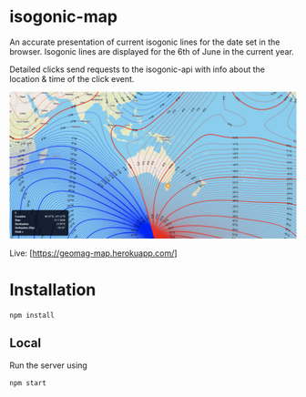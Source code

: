 isogonic-map
=====

An accurate presentation of current isogonic lines for the date set in the browser. 
Isogonic lines are displayed for the 6th of June in the current year.

Detailed clicks send requests to the isogonic-api with info about the location & time of the click event. 

<img src="assets/map-example.png">

Live: [https://geomag-map.herokuapp.com/]

# Installation 
```
npm install 
```

## Local 
Run the server using
```
npm start 
```
